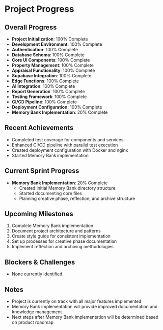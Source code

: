 # Project Progress

## Overall Progress
- **Project Initialization**: 100% Complete
- **Development Environment**: 100% Complete
- **Authentication**: 100% Complete
- **Database Schema**: 100% Complete
- **Core UI Components**: 100% Complete
- **Property Management**: 100% Complete
- **Appraisal Functionality**: 100% Complete
- **Supabase Integration**: 100% Complete
- **Edge Functions**: 100% Complete
- **AI Integration**: 100% Complete
- **Report Generation**: 100% Complete
- **Testing Framework**: 100% Complete
- **CI/CD Pipeline**: 100% Complete
- **Deployment Configuration**: 100% Complete
- **Memory Bank Implementation**: 20% Complete

## Recent Achievements
- Completed test coverage for components and services
- Enhanced CI/CD pipeline with parallel test execution
- Created deployment configuration with Docker and nginx
- Started Memory Bank implementation

## Current Sprint Progress
- **Memory Bank Implementation**: 20% Complete
  - Created initial Memory Bank directory structure
  - Started documenting core files
  - Planning creative phase, reflection, and archive structure

## Upcoming Milestones
1. Complete Memory Bank implementation
2. Document project architecture and patterns
3. Create style guide for consistent implementation
4. Set up processes for creative phase documentation
5. Implement reflection and archiving methodologies

## Blockers & Challenges
- None currently identified

## Notes
- Project is currently on track with all major features implemented
- Memory Bank implementation will provide improved documentation and knowledge management
- Next steps after Memory Bank implementation will be determined based on product roadmap 